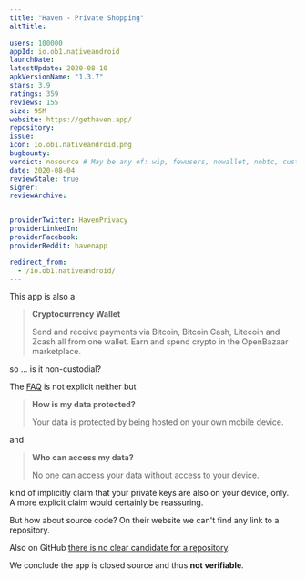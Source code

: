```yaml
---
title: "Haven - Private Shopping"
altTitle: 

users: 100000
appId: io.ob1.nativeandroid
launchDate: 
latestUpdate: 2020-08-10
apkVersionName: "1.3.7"
stars: 3.9
ratings: 359
reviews: 155
size: 95M
website: https://gethaven.app/
repository: 
issue: 
icon: io.ob1.nativeandroid.png
bugbounty: 
verdict: nosource # May be any of: wip, fewusers, nowallet, nobtc, custodial, nosource, nonverifiable, reproducible, bounty, defunct
date: 2020-08-04
reviewStale: true
signer: 
reviewArchive:


providerTwitter: HavenPrivacy
providerLinkedIn: 
providerFacebook: 
providerReddit: havenapp

redirect_from:
  - /io.ob1.nativeandroid/
---
```



This app is also a

> **Cryptocurrency Wallet**
> 
> Send and receive payments via Bitcoin, Bitcoin Cash, Litecoin and Zcash all
  from one wallet. Earn and spend crypto in the OpenBazaar marketplace.

so ... is it non-custodial?

The [FAQ](https://gethaven.app/faq/) is not explicit neither but

> **How is my data protected?**
> 
> Your data is protected by being hosted on your own mobile device.

and

> **Who can access my data?**
> 
> No one can access your data without access to your device.

kind of implicitly claim that your private keys are also on your device, only.
A more explicit claim would certainly be reassuring.

But how about source code? On their website we can't find any link to a
repository.

Also on GitHub [there is no clear candidate for a repository](https://github.com/search?q=%22io.ob1.nativeandroid%22).

We conclude the app is closed source and thus **not verifiable**.
